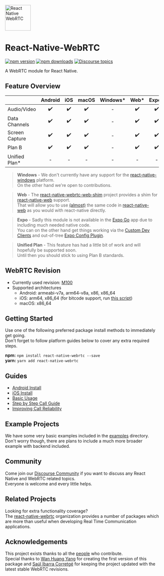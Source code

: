 [<img src="https://avatars.githubusercontent.com/u/42463376" alt="React Native WebRTC" style="height: 6em;" />](https://github.com/react-native-webrtc/react-native-webrtc)

# React-Native-WebRTC

[![npm version](https://img.shields.io/npm/v/react-native-webrtc)](https://www.npmjs.com/package/react-native-webrtc)
[![npm downloads](https://img.shields.io/npm/dm/react-native-webrtc)](https://www.npmjs.com/package/react-native-webrtc)
[![Discourse topics](https://img.shields.io/discourse/topics?server=https%3A%2F%2Freact-native-webrtc.discourse.group%2F)](https://react-native-webrtc.discourse.group/)

A WebRTC module for React Native.

## Feature Overview

|  | Android | iOS | macOS | Windows* | Web* | Expo* |
| :------------- | :-------------: | :-------------: | :-------------: | :-------------: | :-------------: | :-------------: |
| Audio/Video | :heavy_check_mark: | :heavy_check_mark: | :heavy_check_mark: | - | :heavy_check_mark: | :heavy_check_mark: |
| Data Channels | :heavy_check_mark: | :heavy_check_mark: | :heavy_check_mark: | - | :heavy_check_mark: | :heavy_check_mark: |
| Screen Capture | :heavy_check_mark: | :heavy_check_mark: | :heavy_check_mark: | - | :heavy_check_mark: | :heavy_check_mark: |
| Plan B | :heavy_check_mark: | :heavy_check_mark: | :heavy_check_mark: | - | :heavy_check_mark: | :heavy_check_mark: |
| Unified Plan* | - | - | - | - | - | - |

> **Windows** - We don't currently have any support for the [react-native-windows](https://github.com/microsoft/react-native-windows) platform.  
On the other hand we're open to contributions.

> **Web** - The [react-native-webrtc-web-shim](https://github.com/react-native-webrtc/react-native-webrtc-web-shim) project provides a shim for [react-native-web](https://github.com/necolas/react-native-web) support.  
That will allow you to use [(almost)](https://github.com/react-native-webrtc/react-native-webrtc-web-shim/tree/main#setup) the same code in [react-native-web](https://github.com/necolas/react-native-web) as you would with react-native directly.

> **Expo** - Sadly this module is not available in the [Expo Go](https://expo.dev/client) app due to including much needed native code.  
You can on the other hand get things working via the [Custom Dev Clients](https://docs.expo.dev/development/getting-started/) and out-of-tree [Expo Config Plugin](https://github.com/expo/config-plugins/tree/master/packages/react-native-webrtc).  

> **Unified Plan** - This feature has had a little bit of work and will hopefully be supported soon.  
Until then you should stick to using Plan B standards.  

## WebRTC Revision

* Currently used revision: [M100](https://github.com/jitsi/webrtc/releases/tag/v100.0.0)
* Supported architectures
  * Android: armeabi-v7a, arm64-v8a, x86, x86_64
  * iOS: arm64, x86_64 (for bitcode support, run [this script](./tools/downloadBitcode.sh))
  * macOS: x86_64

## Getting Started

Use one of the following preferred package install methods to immediately get going.  
Don't forget to follow platform guides below to cover any extra required steps.  

**npm:** `npm install react-native-webrtc --save`  
**yarn:** `yarn add react-native-webrtc`  

## Guides

- [Android Install](./Documentation/AndroidInstallation.md)
- [iOS Install](./Documentation/iOSInstallation.md)
- [Basic Usage](./Documentation/BasicUsage.md)
- [Step by Step Call Guide](./Documentation/CallGuide.md)
- [Improving Call Reliability](./Documentation/ImprovingCallReliability.md)

## Example Projects

We have some very basic examples included in the [examples](./examples) directory.  
Don't worry though, there are plans to include a much more broader example with backend included.

## Community

Come join our [Discourse Community](https://react-native-webrtc.discourse.group/) if you want to discuss any React Native and WebRTC related topics.  
Everyone is welcome and every little helps.

## Related Projects

Looking for extra functionality coverage?  
The [react-native-webrtc](https://github.com/react-native-webrtc) organization provides a number of packages which are more than useful when developing Real Time Communication applications.

## Acknowledgements

This project exists thanks to all the [people](https://github.com/react-native-webrtc/react-native-webrtc/graphs/contributors) who contribute.  
Special thanks to [Wan Huang Yang](https://github.com/oney/) for creating the first version of this package and [Saúl Ibarra Corretgé](https://github.com/saghul) for keeping the project updated with the latest stable WebRTC revisions.